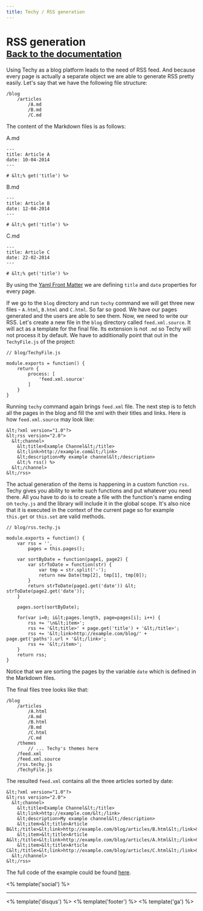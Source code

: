 ```yaml
---
title: Techy / RSS generation
---
```


# RSS generation<br /><small>[<i class="fa fa-arrow-circle-o-left"></i> Back to the documentation](/techy/docs)</small>

Using Techy as a blog platform leads to the need of RSS feed. And because every page is actually a separate object we are able to generate RSS pretty easily. Let's say that we have the following file structure:

	/blog
		/articles
			/A.md
			/B.md
			/C.md

The content of the Markdown files is as follows:

A.md

	---
	title: Article A
	date: 10-04-2014
	---

	# &lt;% get('title') %>

B.md

	---
	title: Article B
	date: 12-04-2014
	---

	# &lt;% get('title') %>

C.md

	---
	title: Article C
	date: 22-02-2014
	---

	# &lt;% get('title') %>

By using the [Yaml Front Matter](/techy/docs/#using-yaml-front-matter) we are defining `title` and `date` properties for every page.

If we go to the `blog` directory and run `techy` command we will get three new files - `A.html`, `B.html` and `C.html`. So far so good. We have our pages generated and the users are able to see them. Now, we need to write our RSS. Let's create a new file in the `blog` directory called `feed.xml.source`. It will act as a template for the final file. Its extension is not `.md` so Techy will not process it by default. We have to additionally point that out in the `TechyFile.js` of the project:

	// blog/TechyFile.js

	module.exports = function() {
		return {
			process: [
				'feed.xml.source'
			]
		}
	}

Running `techy` command again brings `feed.xml` file. The next step is to fetch all the pages in the blog and fill the xml with their titles and links. Here is how `feed.xml.source` may look like:

	&lt;?xml version="1.0"?>
	&lt;rss version="2.0">
	  &lt;channel>
	    &lt;title>Example Channel&lt;/title>
	    &lt;link>http://example.com&lt;/link>
	    &lt;description>My example channel&lt;/description>
	    &lt;% rss() %>
	  &lt;/channel>
	&lt;/rss>

The actual generation of the items is happening in a custom function `rss`. Techy gives you ability to write such functions and put whatever you need there. All you have to do is to create a file with the function's name ending on `techy.js` and the library will include it in the global scope. It's also nice that it is executed in the context of the current page so for example `this.get` or `this.set` are valid methods.

	// blog/rss.techy.js

	module.exports = function() {
		var rss = '',
			pages = this.pages();

	    var sortByDate = function(page1, page2) {
	        var strToDate = function(str) {
	            var tmp = str.split('-');
	            return new Date(tmp[2], tmp[1], tmp[0]);
	        }
	        return strToDate(page1.get('date')) &lt; strToDate(page2.get('date'));
	    }

	    pages.sort(sortByDate);

	    for(var i=0; i&lt;pages.length, page=pages[i]; i++) {
	    	rss += '\n&lt;item>';
	    	rss += '&lt;title>' + page.get('title') + '&lt;/title>';
			rss += '&lt;link>http://example.com/blog/' + page.get('paths').url + '&lt;/link>';
			rss += '&lt;/item>';
	    }
	    return rss;
	}

Notice that we are sorting the pages by the variable `date` which is defined in the Markdown files.

The final files tree looks like that:

	/blog
		/articles
			/A.html
			/A.md
			/B.html
			/B.md
			/C.html
			/C.md
		/themes
			// ... Techy's themes here
		/feed.xml
		/feed.xml.source
		/rss.techy.js
		/TechyFile.js

The resulted `feed.xml` contains all the three articles sorted by date:

	&lt;?xml version="1.0"?>
	&lt;rss version="2.0">
	  &lt;channel>
	    &lt;title>Example Channel&lt;/title>
	    &lt;link>http://example.com/&lt;/link>
	    &lt;description>My example channel&lt;/description>
		&lt;item>&lt;title>Article B&lt;/title>&lt;link>http://example.com/blog/articles/B.html&lt;/link>&lt;/item>
		&lt;item>&lt;title>Article A&lt;/title>&lt;link>http://example.com/blog/articles/A.html&lt;/link>&lt;/item>
		&lt;item>&lt;title>Article C&lt;/title>&lt;link>http://example.com/blog/articles/C.html&lt;/link>&lt;/item>
	  &lt;/channel>
	&lt;/rss>

The full code of the example could be found [here](https://github.com/krasimir/techy/tree/gh-pages/examples/rss-generation/blog).

<% template('social') %>

---

<% template('disqus') %>
<% template('footer') %>
<% template('ga') %>
